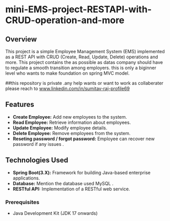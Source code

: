 # mini-EMS-project-RESTAPI-with-CRUD-operation-and-more


## Overview

This project is a simple Employee Management System (EMS) implemented as a REST API with CRUD (Create, Read, Update, Delete) operations and more.
This project contains the as possible as datas company should  have to regulate a smooth transition among employers. 
this is only a biginner level who wants to make foundation on spring MVC model.

##this repository is private .any help wants or want to work as collaberater please reach to www.linkedin.com/in/sumitav-raj-profile69


## Features

- **Create Employee:** Add new employees to the system.
- **Read Employee:** Retrieve information about employees.
- **Update Employee:** Modify employee details.
- **Delete Employee:** Remove employees from the system.
- **Reseting password / forgot password:**  Employee can recover new  password  if any issues .

## Technologies Used

- **Spring Boot(3.X):** Framework for building Java-based enterprise applications.
- **Database:** Mention the database used   MySQL  .
- **RESTful API:** Implementation of a RESTful web service.

 
### Prerequisites

- Java Development Kit (JDK 17 onwards)
 

 
